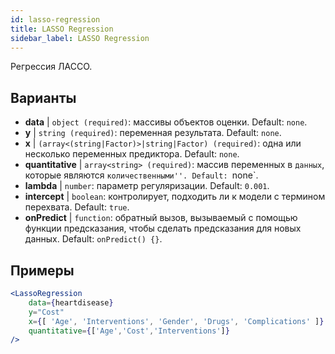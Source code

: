 ```yaml
---
id: lasso-regression
title: LASSO Regression
sidebar_label: LASSO Regression
---
```


Регрессия ЛАССО.

## Варианты

* __data__ | `object (required)`: массивы объектов оценки. Default: `none`.
* __y__ | `string (required)`: переменная результата. Default: `none`.
* __x__ | `(array<(string|Factor)>|string|Factor) (required)`: одна или несколько переменных предиктора. Default: `none`.
* __quantitative__ | `array<string> (required)`: массив переменных в `данных`, которые являются `количественными''. Default: `none`.
* __lambda__ | `number`: параметр регуляризации. Default: `0.001`.
* __intercept__ | `boolean`: контролирует, подходить ли к модели с термином перехвата. Default: `true`.
* __onPredict__ | `function`: обратный вызов, вызываемый с помощью функции предсказания, чтобы сделать предсказания для новых данных. Default: `onPredict() {}`.


## Примеры

```jsx live
<LassoRegression
    data={heartdisease} 
    y="Cost"
    x={[ 'Age', 'Interventions', 'Gender', 'Drugs', 'Complications' ]}
    quantitative={['Age','Cost','Interventions']}
/>
```

